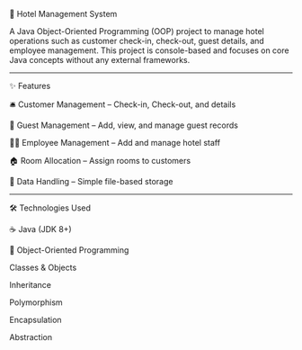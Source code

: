 🏨 Hotel Management System


A Java Object-Oriented Programming (OOP) project to manage hotel operations such as customer check-in, check-out, guest details, and employee management.
This project is console-based and focuses on core Java concepts without any external frameworks.


---

✨ Features

🛎 Customer Management – Check-in, Check-out, and details

👥 Guest Management – Add, view, and manage guest records

👨‍💼 Employee Management – Add and manage hotel staff

🏠 Room Allocation – Assign rooms to customers

💾 Data Handling – Simple file-based storage



---

🛠 Technologies Used

☕ Java (JDK 8+)

📌 Object-Oriented Programming

Classes & Objects

Inheritance

Polymorphism

Encapsulation

Abstraction
